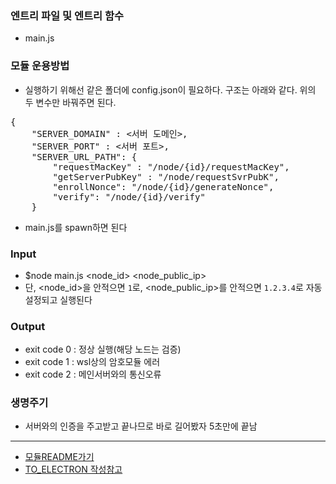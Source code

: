### 엔트리 파일 및 엔트리 함수
- main.js

### 모듈 운용방법
- 실행하기 위해선 같은 폴더에 config.json이 필요하다. 구조는 아래와 같다. 위의 두 변수만 바꿔주면 된다.
<pre>{
    "SERVER_DOMAIN" : <서버 도메인>,
    "SERVER_PORT" : <서버 포트>,
    "SERVER_URL_PATH": {
        "requestMacKey" : "/node/{id}/requestMacKey",
        "getServerPubKey" : "/node/requestSvrPubK",
        "enrollNonce": "/node/{id}/generateNonce",
        "verify": "/node/{id}/verify"
    }</pre>
- main.js를 spawn하면 된다


### Input
- $node main.js <node_id> <node_public_ip>
- 단, <node_id>을 안적으면 `1`로, <node_public_ip>를 안적으면 `1.2.3.4`로 자동 설정되고 실행된다

### Output
-  exit code 0 : 정상 실행(해당 노드는 검증)
-  exit code 1 : wsl상의 암호모듈 에러
-  exit code 2 : 메인서버와의 통신오류

### 생명주기
- 서버와의 인증을 주고받고 끝나므로 바로 길어봤자 5초만에 끝남

---
- [모듈README가기](./README.md)
- [TO_ELECTRON 작성참고](/docs/MODULE_CONVENTION.md)